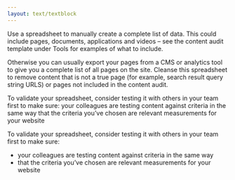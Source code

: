 ```yaml
---
layout: text/textblock
---
```


Use a spreadsheet to manually create a complete list of data. This could include pages, documents, applications and videos – see the content audit template under Tools for examples of what to include.

Otherwise you can usually export your pages from a CMS or analytics tool to give you a complete list of all pages on the site. Cleanse this spreadsheet to remove content that is not a true page (for example, search result query string URLS) or pages not included in the content audit.

To validate your spreadsheet, consider testing it with others in your team first to make sure: 
your colleagues are testing content against criteria in the same way 
that the criteria you’ve chosen are relevant measurements for your website

To validate your spreadsheet, consider testing it with others in your team first to make sure: 
- your colleagues are testing content against criteria in the same way 
- that the criteria you’ve chosen are relevant measurements for your website
